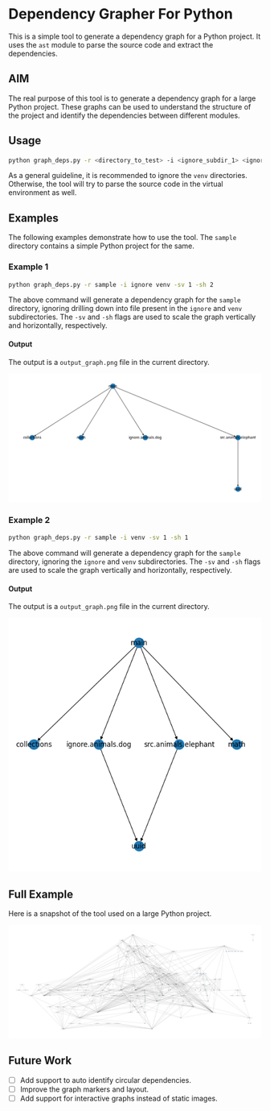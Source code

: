 # Dependency Grapher For Python

This is a simple tool to generate a dependency graph for a Python project. It uses the `ast` module to parse the source code and extract the dependencies.

## AIM 

The real purpose of this tool is to generate a dependency graph for a large Python project. These graphs can be used to understand the structure of the project and identify the dependencies between different modules.

## Usage

```bash
python graph_deps.py -r <directory_to_test> -i <ignore_subdir_1> <ignore_subdir_2> .... <ignore subdir n> -sv <scale vertical> -sh <scale horizontal>
```

As a general guideline, it is recommended to ignore the `venv` directories. Otherwise, the tool will try to parse the source code in the virtual environment as well.

## Examples

The following examples demonstrate how to use the tool. The `sample` directory contains a simple Python project for the same.

### Example 1

```bash
python graph_deps.py -r sample -i ignore venv -sv 1 -sh 2
```

The above command will generate a dependency graph for the `sample` directory, ignoring drilling down into file present in the `ignore` and `venv` subdirectories. The `-sv` and `-sh` flags are used to scale the graph vertically and horizontally, respectively.

#### Output

The output is a `output_graph.png` file in the current directory.

![Output Graph](./docs/img/output_graph_sample_1.png)

### Example 2

```bash
python graph_deps.py -r sample -i venv -sv 1 -sh 1
```

The above command will generate a dependency graph for the `sample` directory, ignoring the `ignore` and `venv` subdirectories. The `-sv` and `-sh` flags are used to scale the graph vertically and horizontally, respectively.

#### Output

The output is a `output_graph.png` file in the current directory.

![Output Graph](./docs/img/output_graph_sample_2.png)


## Full Example

Here is a snapshot of the tool used on a large Python project.

![Output Graph](./docs/img/output_graph_sample_3.png)

## Future Work

- [ ] Add support to auto identify circular dependencies.
- [ ] Improve the graph markers and layout.
- [ ] Add support for interactive graphs instead of static images.